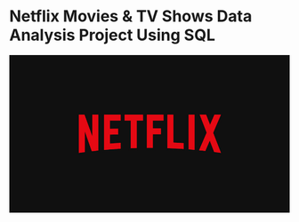 # Netflix Movies & TV Shows Data Analysis Project Using SQL

![Netflix SQL Project](https://github.com/halyna2300/Netflix_SQL_Project/raw/main/IMG_8405.jpeg)



